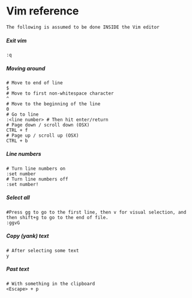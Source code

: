 # Vim reference

`The following is assumed to be done INSIDE the Vim editor`

##### Exit vim
```shell
:q
```


##### Moving around
```shell
# Move to end of line
$
# Move to first non-whitespace character
^
# Move to the beginning of the line 
0
# Go to line
:<line number> # Then hit enter/return
# Page down / scroll down (OSX)
CTRL + f
# Page up / scroll up (OSX)
CTRL + b
```

##### Line numbers
```shell
# Turn line numbers on
:set number
# Turn line numbers off
:set number!
```

##### Select all
```shell
#Press gg to go to the first line, then v for visual selection, and then shift+g to go to the end of file.
:ggvG
```

##### Copy (yank) text
```shell
# After selecting some text
y
```

##### Past text
```shell
# With something in the clipboard
<Escape> + p
```


<!-- Remember, ```` needs to be at the end of all the shell stuff -->
